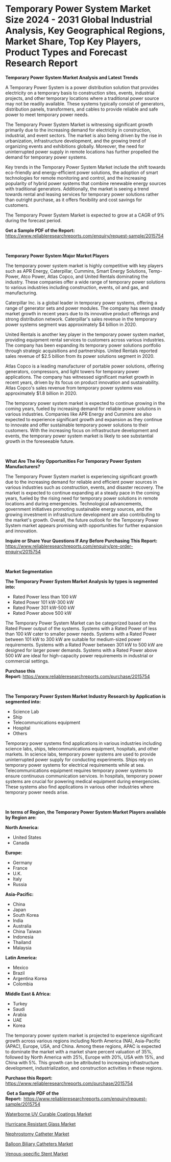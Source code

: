 <p><h1>Temporary Power System Market Size 2024 - 2031 Global Industrial Analysis, Key Geographical Regions, Market Share, Top Key Players, Product Types and Forecast Research Report</h1></p><p><strong>Temporary Power System Market Analysis and Latest Trends</strong></p>
<p><p>A Temporary Power System is a power distribution solution that provides electricity on a temporary basis to construction sites, events, industrial projects, and other temporary locations where a traditional power source may not be readily available. These systems typically consist of generators, distribution panels, transformers, and cables to provide reliable and safe power to meet temporary power needs.</p><p>The Temporary Power System Market is witnessing significant growth primarily due to the increasing demand for electricity in construction, industrial, and event sectors. The market is also being driven by the rise in urbanization, infrastructure development, and the growing trend of organizing events and exhibitions globally. Moreover, the need for uninterrupted power supply in remote locations has further propelled the demand for temporary power systems.</p><p>Key trends in the Temporary Power System Market include the shift towards eco-friendly and energy-efficient power solutions, the adoption of smart technologies for remote monitoring and control, and the increasing popularity of hybrid power systems that combine renewable energy sources with traditional generators. Additionally, the market is seeing a trend towards rental and leasing services for temporary power solutions rather than outright purchase, as it offers flexibility and cost savings for customers.</p><p>The Temporary Power System Market is expected to grow at a CAGR of 9% during the forecast period.</p></p>
<p><strong>Get a Sample PDF of the Report:&nbsp;</strong> <a href="https://www.reliableresearchreports.com/enquiry/request-sample/2015754">https://www.reliableresearchreports.com/enquiry/request-sample/2015754</a></p>
<p>&nbsp;</p>
<p><strong>Temporary Power System Major Market Players</strong></p>
<p><p>The temporary power system market is highly competitive with key players such as APR Energy, Caterpillar, Cummins, Smart Energy Solutions, Temp-Power, Atco Power, Atlas Copco, and United Rentals dominating the industry. These companies offer a wide range of temporary power solutions to various industries including construction, events, oil and gas, and manufacturing.</p><p>Caterpillar Inc. is a global leader in temporary power systems, offering a range of generator sets and power modules. The company has seen steady market growth in recent years due to its innovative product offerings and strong distribution network. Caterpillar's sales revenue in the temporary power systems segment was approximately $4 billion in 2020.</p><p>United Rentals is another key player in the temporary power system market, providing equipment rental services to customers across various industries. The company has been expanding its temporary power solutions portfolio through strategic acquisitions and partnerships. United Rentals reported sales revenue of $2.5 billion from its power solutions segment in 2020.</p><p>Atlas Copco is a leading manufacturer of portable power solutions, offering generators, compressors, and light towers for temporary power applications. The company has witnessed significant market growth in recent years, driven by its focus on product innovation and sustainability. Atlas Copco's sales revenue from temporary power systems was approximately $1.8 billion in 2020.</p><p>The temporary power system market is expected to continue growing in the coming years, fueled by increasing demand for reliable power solutions in various industries. Companies like APR Energy and Cummins are also expected to experience significant growth and expansion as they continue to innovate and offer sustainable temporary power solutions to their customers. With the increasing focus on infrastructure development and events, the temporary power system market is likely to see substantial growth in the foreseeable future.</p></p>
<p>&nbsp;</p>
<p><strong>What Are The Key Opportunities For Temporary Power System Manufacturers?</strong></p>
<p><p>The Temporary Power System market is experiencing significant growth due to the increasing demand for reliable and efficient power sources in various industries such as construction, events, and disaster recovery. The market is expected to continue expanding at a steady pace in the coming years, fueled by the rising need for temporary power solutions in remote locations and during emergencies. Technological advancements, government initiatives promoting sustainable energy sources, and the growing investment in infrastructure development are also contributing to the market's growth. Overall, the future outlook for the Temporary Power System market appears promising with opportunities for further expansion and innovation.</p></p>
<p><strong>Inquire or Share Your Questions If Any Before Purchasing This Report:</strong> <a href="https://www.reliableresearchreports.com/enquiry/pre-order-enquiry/2015754">https://www.reliableresearchreports.com/enquiry/pre-order-enquiry/2015754</a></p>
<p>&nbsp;</p>
<p><strong>Market Segmentation</strong></p>
<p><strong>The Temporary Power System Market Analysis by types is segmented into:</strong></p>
<p><ul><li>Rated Power less than 100 kW</li><li>Rated Power 101 kW-300 kW</li><li>Rated Power 301 kW-500 kW</li><li>Rated Power above 500 kW</li></ul></p>
<p><p>The Temporary Power System Market can be categorized based on the Rated Power output of the systems. Systems with a Rated Power of less than 100 kW cater to smaller power needs. Systems with a Rated Power between 101 kW to 300 kW are suitable for medium-sized power requirements. Systems with a Rated Power between 301 kW to 500 kW are designed for larger power demands. Systems with a Rated Power above 500 kW are ideal for high-capacity power requirements in industrial or commercial settings.</p></p>
<p><strong>Purchase this Report:&nbsp;</strong><a href="https://www.reliableresearchreports.com/purchase/2015754">https://www.reliableresearchreports.com/purchase/2015754</a></p>
<p>&nbsp;</p>
<p><strong>The Temporary Power System Market Industry Research by Application is segmented into:</strong></p>
<p><ul><li>Science Lab</li><li>Ship</li><li>Telecommunications equipment</li><li>Hospital</li><li>Others</li></ul></p>
<p><p>Temporary power systems find applications in various industries including science labs, ships, telecommunications equipment, hospitals, and other markets. In science labs, temporary power systems are used to provide uninterrupted power supply for conducting experiments. Ships rely on temporary power systems for electrical requirements while at sea. Telecommunications equipment requires temporary power systems to ensure continuous communication services. In hospitals, temporary power systems are crucial for powering medical equipment during emergencies. These systems also find applications in various other industries where temporary power needs arise.</p></p>
<p>&nbsp;</p>
<p><strong>In terms of Region, the Temporary Power System Market Players available by Region are:</strong></p>
<p>
    <p> <strong> North America: </strong>
        <ul>
            <li>United States</li>
            <li>Canada</li>
        </ul>
        </p> 
    <p> <strong> Europe: </strong>
        <ul>
            <li>Germany</li>
            <li>France</li>
            <li>U.K.</li>
            <li>Italy</li>
            <li>Russia</li>
        </ul>
        </p> 
    <p> <strong> Asia-Pacific: </strong>
        <ul>
            <li>China</li>
            <li>Japan</li>
            <li>South Korea</li>
            <li>India</li>
            <li>Australia</li>
            <li>China Taiwan</li>
            <li>Indonesia</li>
            <li>Thailand</li>
            <li>Malaysia</li>
        </ul>
        </p> 
    <p> <strong> Latin America: </strong>
        <ul>
            <li>Mexico</li>
            <li>Brazil</li>
            <li>Argentina Korea</li>
            <li>Colombia</li>
        </ul>
        </p> 
    <p> <strong> Middle East & Africa: </strong>
        <ul>
            <li>Turkey</li>
            <li>Saudi</li>
            <li>Arabia</li>
            <li>UAE</li>
            <li>Korea</li>
        </ul>
    </p>
    </p>
<p><p>The temporary power system market is projected to experience significant growth across various regions including North America (NA), Asia-Pacific (APAC), Europe, USA, and China. Among these regions, APAC is expected to dominate the market with a market share percent valuation of 35%, followed by North America with 25%, Europe with 20%, USA with 15%, and China with 5%. This growth can be attributed to increasing infrastructure development, industrialization, and construction activities in these regions.</p></p>
<p><strong>Purchase this Report: </strong><a href="https://www.reliableresearchreports.com/purchase/2015754">https://www.reliableresearchreports.com/purchase/2015754</a></p>
<p>&nbsp;<strong>Get a Sample PDF of the Report:&nbsp;&nbsp;</strong><a href="https://www.reliableresearchreports.com/enquiry/request-sample/2015754">https://www.reliableresearchreports.com/enquiry/request-sample/2015754</a></p>
<p><strong></strong></p>
<p><p><a href="https://view.publitas.com/reportprime-1/waterborne-uv-curable-coatings-market-size-market-trends-and-growth-outlook-forecasted-for-period-from-2024-to-2031/">Waterborne UV Curable Coatings Market</a></p><p><a href="https://view.publitas.com/reportprime-1/hurricane-resistant-glass-market-size-growth-outlook-from-2024-to-2031-projecting-at-markets-trends-analysis-by-application-regional-outlook-and-revenue/">Hurricane Resistant Glass Market</a></p><p><a href="https://lydian-appliance-61d.notion.site/Nephrostomy-Catheter-Market-Size-Global-Industry-Overview-Market-Segmentation-and-Forecast-2024-t-d6f078870f534e3eaee6cc3e316c63d2">Nephrostomy Catheter Market</a></p><p><a href="https://summer-dogwood-3e9.notion.site/Balloon-Biliary-Catheters-Market-Size-Share-Trends-Analysis-Report-By-Application-Regional-Outlo-133b34f951234f72ba8c357300a3a502">Balloon Biliary Catheters Market</a></p><p><a href="https://forested-sushi-9b0.notion.site/Venous-specific-Stent-Market-Research-Report-Reveals-The-Latest-Trends-And-Opportunities-of-this-Mar-70826e44ab024cc49ee6fb0b63be4cdb">Venous-specific Stent Market</a></p></p>